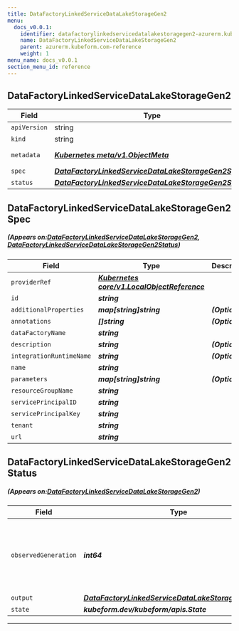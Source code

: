 ```yaml
---
title: DataFactoryLinkedServiceDataLakeStorageGen2
menu:
  docs_v0.0.1:
    identifier: datafactorylinkedservicedatalakestoragegen2-azurerm.kubeform.com
    name: DataFactoryLinkedServiceDataLakeStorageGen2
    parent: azurerm.kubeform.com-reference
    weight: 1
menu_name: docs_v0.0.1
section_menu_id: reference
---
```


## DataFactoryLinkedServiceDataLakeStorageGen2
| Field | Type | Description |
| ------ | ----- | ----------- |
| `apiVersion` | string | `azurerm.kubeform.com/v1alpha1` |
|    `kind` | string | `DataFactoryLinkedServiceDataLakeStorageGen2` |
| `metadata` | ***[Kubernetes meta/v1.ObjectMeta](https://kubernetes.io/docs/reference/generated/kubernetes-api/v1.13/#objectmeta-v1-meta)***|Refer to the Kubernetes API documentation for the fields of the `metadata` field.|
| `spec` | ***[DataFactoryLinkedServiceDataLakeStorageGen2Spec](#DataFactoryLinkedServiceDataLakeStorageGen2Spec)***||
| `status` | ***[DataFactoryLinkedServiceDataLakeStorageGen2Status](#DataFactoryLinkedServiceDataLakeStorageGen2Status)***||
## DataFactoryLinkedServiceDataLakeStorageGen2Spec
##### (Appears on:[DataFactoryLinkedServiceDataLakeStorageGen2](#DataFactoryLinkedServiceDataLakeStorageGen2), [DataFactoryLinkedServiceDataLakeStorageGen2Status](#DataFactoryLinkedServiceDataLakeStorageGen2Status))
| Field | Type | Description |
| ------ | ----- | ----------- |
| `providerRef` | ***[Kubernetes core/v1.LocalObjectReference](https://kubernetes.io/docs/reference/generated/kubernetes-api/v1.13/#localobjectreference-v1-core)***||
| `id` | ***string***||
| `additionalProperties` | ***map[string]string***| ***(Optional)*** |
| `annotations` | ***[]string***| ***(Optional)*** |
| `dataFactoryName` | ***string***||
| `description` | ***string***| ***(Optional)*** |
| `integrationRuntimeName` | ***string***| ***(Optional)*** |
| `name` | ***string***||
| `parameters` | ***map[string]string***| ***(Optional)*** |
| `resourceGroupName` | ***string***||
| `servicePrincipalID` | ***string***||
| `servicePrincipalKey` | ***string***||
| `tenant` | ***string***||
| `url` | ***string***||
## DataFactoryLinkedServiceDataLakeStorageGen2Status
##### (Appears on:[DataFactoryLinkedServiceDataLakeStorageGen2](#DataFactoryLinkedServiceDataLakeStorageGen2))
| Field | Type | Description |
| ------ | ----- | ----------- |
| `observedGeneration` | ***int64***| ***(Optional)*** Resource generation, which is updated on mutation by the API Server.|
| `output` | ***[DataFactoryLinkedServiceDataLakeStorageGen2Spec](#DataFactoryLinkedServiceDataLakeStorageGen2Spec)***| ***(Optional)*** |
| `state` | ***kubeform.dev/kubeform/apis.State***| ***(Optional)*** |
---
